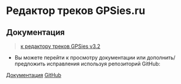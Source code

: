 # Редактор треков GPSies.ru
## Документация

> [к редактору треков GPSies v3.2](https://velocat.ru/velo/phpBB3/map.php?mode=editor)


- Вы можете перейти к просмотру документации или дополнить/предложить исправления используя репозиторий GitHub:

[Документация](#main)
[GitHub](https://github.com/velocat/gpsies-doc)
